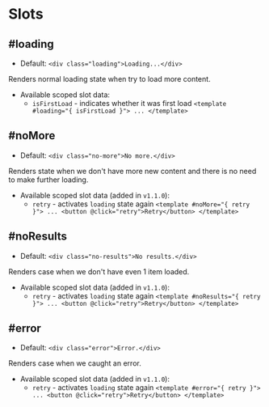 # Slots

## #loading
- Default: `<div class="loading">Loading...</div>`

Renders normal loading state when try to load more content.

- Available scoped slot data:
  - `isFirstLoad` - indicates whether it was first load `<template #loading="{ isFirstLoad }"> ... </template>`

## #noMore
- Default: `<div class="no-more">No more.</div>`

Renders state when we don't have more new content and there is no need to make further loading.

- Available scoped slot data (added in `v1.1.0`):
    - `retry` - activates `loading` state again 
      `<template #noMore="{ retry }"> ... <button @click="retry">Retry</button> </template>`

## #noResults
- Default: `<div class="no-results">No results.</div>`

Renders case when we don't have even 1 item loaded. 

- Available scoped slot data (added in `v1.1.0`):
    - `retry` - activates `loading` state again
      `<template #noResults="{ retry }"> ... <button @click="retry">Retry</button> </template>`

## #error
- Default: `<div class="error">Error.</div>`

Renders case when we caught an error.

- Available scoped slot data (added in `v1.1.0`):
    - `retry` - activates `loading` state again
      `<template #error="{ retry }"> ... <button @click="retry">Retry</button> </template>`

